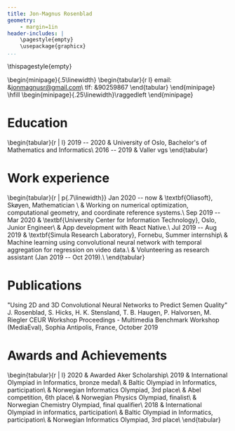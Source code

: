 ```yaml
---
title: Jon-Magnus Rosenblad
geometry:
    - margin=1in
header-includes: |
    \pagestyle{empty}
    \usepackage{graphicx}
...
```


\thispagestyle{empty}

\begin{minipage}{.5\linewidth}
\begin{tabular}{r l}
email: &jonmagnusr@gmail.com\\
tlf: &90259867
\end{tabular}
\end{minipage}
\hfill
\begin{minipage}{.25\linewidth}\raggedleft
\end{minipage}

# Education

\begin{tabular}{r | l}
2019 -- 2020 & University of Oslo, Bachelor's of Mathematics and Informatics\\
2016 -- 2019 & Valler vgs
\end{tabular}

# Work experience

\begin{tabular}{r | p{.7\linewidth}}
Jan 2020 -- now & \textbf{Oliasoft}, Skøyen, Mathematician \\
& Working on numerical optimization, computational geometry, and coordinate reference systems.\\
Sep 2019 -- Mar 2020 
& \textbf{University Center for Information Technology}, Oslo,  Junior Engineer\\
& App development with React Native.\\
Jul 2019 -- Aug 2019 
& \textbf{Simula Research Laboratory}, Fornebu, Summer internship\\
& Machine learning using convolutional neural network with temporal aggregation for regression on video data.\\
& Volunteering as research assistant (Jan 2019 -- Oct 2019).\\
\end{tabular}

# Publications
"Using 2D and 3D Convolutional Neural Networks to Predict Semen Quality"
J. Rosenblad, S. Hicks, H. K. Stensland, T. B. Haugen, P. Halvorsen, M. Riegler
CEUR Workshop Proceedings - Multimedia Benchmark Workshop (MediaEval), Sophia Antipolis, France, October 2019

# Awards and Achievements

\begin{tabular}{r | l}
2020
& Awarded Aker Scholarship\\
2019
& International Olympiad in Informatics, bronze medal\\
& Baltic Olympiad in Informatics, participation\\
& Norwegian Informatics Olympiad, 3rd place\\
& Abel competition, 6th place\\
& Norwegian Physics Olympiad, finalist\\
& Norwegian Chemistry Olympiad, final qualifier\\
2018
& International Olympiad in informatics, participation\\
& Baltic Olympiad in Informatics, participation\\
& Norwegian Informatics Olympiad, 3rd place\\
\end{tabular}
